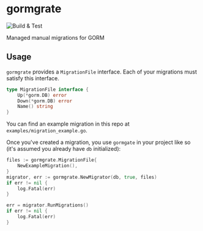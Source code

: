 # gormgrate 

![Build & Test](https://github.com/CrowderSoup/gormgrate/workflows/Build%20&%20Test/badge.svg)

Managed manual migrations for GORM

## Usage 

`gormgrate` provides a `MigrationFile` interface. Each of your migrations must
satisfy this interface.

```go
type MigrationFile interface {
	Up(*gorm.DB) error
	Down(*gorm.DB) error
	Name() string
}
```

You can find an example migration in this repo at
`examples/migration_example.go`.

Once you've created a migration, you use `gormgate` in your project like so
(it's assumed you already have `db` initialized):

```go 
files := gormgrate.MigrationFile{
    NewExampleMigration(),
}
migrator, err := gormgrate.NewMigrator(db, true, files)
if err != nil {
    log.Fatal(err)
}

err = migrator.RunMigrations()
if err != nil {
	log.Fatal(err)
}
```
